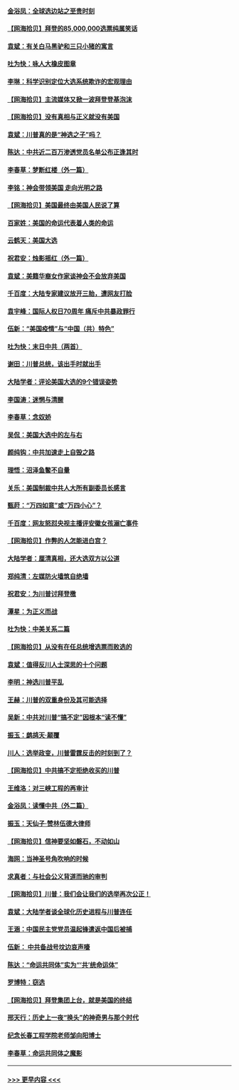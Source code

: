 #### [金浴凤：全球选边站之至贵时刻](../pages/nsc993/n12627318.md?t=12172252) 
#### [【网海拾贝】拜登的85,000,000选票纯属笑话](../pages/nsc993/n12626569.md?t=12172252) 
#### [袁斌：有关白马黑驴和三只小猪的寓言](../pages/nsc993/n12626198.md?t=12172252) 
#### [吐为快：咏人大橡皮图章](../pages/nsc993/n12624470.md?t=12172252) 
#### [李琳：科学识别定位大选系统欺诈的宏观理由](../pages/nsc993/n12624340.md?t=12172252) 
#### [【网海拾贝】主流媒体又掀一波拜登登基泡沫](../pages/nsc993/n12624000.md?t=12172252) 
#### [【网海拾贝】没有真相与正义就没有美国](../pages/nsc993/n12621885.md?t=12172252) 
#### [袁斌：川普真的是“神选之子”吗？](../pages/nsc993/n12621749.md?t=12172252) 
#### [陈达：中共近二百万渗透党员名单公布正逢其时](../pages/nsc993/n12620870.md?t=12172252) 
#### [李春草：梦断红楼（外一篇）](../pages/nsc993/n12619122.md?t=12172252) 
#### [李铭：神会带领美国 走向光明之路](../pages/nsc993/n12618584.md?t=12172252) 
#### [【网海拾贝】美国最终由美国人民说了算](../pages/nsc993/n12617255.md?t=12172252) 
#### [百家姓：美国的命运代表着人类的命运](../pages/nsc993/n12615838.md?t=12172252) 
#### [云鹤天：美国大选](../pages/nsc993/n12615994.md?t=12172252) 
#### [祝君安：烛影摇红（外一篇）](../pages/nsc993/n12615975.md?t=12172252) 
#### [袁斌：美籍华裔女作家谈神会不会放弃美国](../pages/nsc993/n12615263.md?t=12172252) 
#### [千百度：大陆专家建议放开三胎，遭网友打脸](../pages/nsc993/n12614456.md?t=12172252) 
#### [袁宇峰：国际人权日70周年 痛斥中共暴政罪行](../pages/nsc993/n12611965.md?t=12172252) 
#### [伍新：“美国疫情”与“中国（共）特色”](../pages/nsc993/n12611463.md?t=12172252) 
#### [吐为快：末日中共（两首）](../pages/nsc993/n12611461.md?t=12172252) 
#### [谢田：川普总统，该出手时就出手](../pages/nsc993/n12610905.md?t=12172252) 
#### [大陆学者：评论美国大选的9个错误姿势](../pages/nsc993/n12609586.md?t=12172252) 
#### [李国涛：迷惘与清醒](../pages/nsc993/n12607532.md?t=12172252) 
#### [李春草：念奴娇](../pages/nsc993/n12607083.md?t=12172252) 
#### [吴侃：美国大选中的左与右](../pages/nsc993/n12607054.md?t=12172252) 
#### [颜纯钩：中共加速走上自毁之路](../pages/nsc993/n12606473.md?t=12172252) 
#### [理悟：沼泽鱼鳖不自量](../pages/nsc993/n12606454.md?t=12172252) 
#### [关乐：美国制裁中共人大所有副委员长感言](../pages/nsc993/n12606442.md?t=12172252) 
#### [甄莳：“万四如意”或“万四小心”？](../pages/nsc993/n12606091.md?t=12172252) 
#### [千百度：网友怒怼央视主播评安徽女孩溺亡事件](../pages/nsc993/n12605370.md?t=12172252) 
#### [【网海拾贝】作弊的人怎能进白宫？](../pages/nsc993/n12603546.md?t=12172252) 
#### [大陆学者：厘清真相，还大选双方以公道](../pages/nsc993/n12603475.md?t=12172252) 
#### [郑纯清：左媒防火墙筑自绝墙](../pages/nsc993/n12602226.md?t=12172252) 
#### [祝君安：为川普讨拜登檄](../pages/nsc993/n12602199.md?t=12172252) 
#### [潭星：为正义而战](../pages/nsc993/n12600926.md?t=12172252) 
#### [吐为快：中美关系二篇](../pages/nsc993/n12600908.md?t=12172252) 
#### [【网海拾贝】从没有在任总统增选票而败选的](../pages/nsc993/n12600435.md?t=12172252) 
#### [袁斌：值得反川人士深思的十个问题](../pages/nsc993/n12600332.md?t=12172252) 
#### [李明：神选川普平乱](../pages/nsc993/n12599751.md?t=12172252) 
#### [王赫：川普的双重身份及其可能选择](../pages/nsc993/n12599723.md?t=12172252) 
#### [吴新：中共对川普“搞不定”因根本“读不懂”](../pages/nsc993/n12599502.md?t=12172252) 
#### [振玉：鹧鸪天‧颠覆](../pages/nsc993/n12599494.md?t=12172252) 
#### [川人：选举政变，川普雷霆反击的时刻到了？](../pages/nsc993/n12599291.md?t=12172252) 
#### [【网海拾贝】中共搞不定拒绝收买的川普](../pages/nsc993/n12598955.md?t=12172252) 
#### [王维洛：对三峡工程的再审计](../pages/nsc993/n12598436.md?t=12172252) 
#### [金浴凤：读懂中共（外二篇）](../pages/nsc993/n12597943.md?t=12172252) 
#### [振玉：天仙子‧赞林伍德大律师](../pages/nsc993/n12597929.md?t=12172252) 
#### [【网海拾贝】信神要坚如磐石，不动如山](../pages/nsc993/n12597901.md?t=12172252) 
#### [海网：当神圣号角吹响的时候](../pages/nsc993/n12595891.md?t=12172252) 
#### [求真者：与社会公义背道而驰的审判](../pages/nsc993/n12595868.md?t=12172252) 
#### [【网海拾贝】川普：我们会让我们的选举再次公正！](../pages/nsc993/n12594930.md?t=12172252) 
#### [袁斌：大陆学者谈全球化历史进程与川普连任](../pages/nsc993/n12594690.md?t=12172252) 
#### [王涵：中国民主党党员温起锋遣返中国后被捕](../pages/nsc993/n12594540.md?t=12172252) 
#### [伍新： 中共备战号坟边哀声嚎](../pages/nsc993/n12593086.md?t=12172252) 
#### [陈达：“命运共同体”实为“‘共’统命运体”](../pages/nsc993/n12590865.md?t=12172252) 
#### [罗博特：窃选](../pages/nsc993/n12590619.md?t=12172252) 
#### [【网海拾贝】拜登集团上台，就是美国的终结](../pages/nsc993/n12589725.md?t=12172252) 
#### [邢天行：历史上一夜“换头”的神奇男与那个时代](../pages/nsc993/n12589424.md?t=12172252) 
#### [纪念长春工程学院老师邹向阳博士](../pages/nsc993/n12585390.md?t=12172252) 
#### [李春草：命运共同体之魔影](../pages/nsc993/n12585026.md?t=12172252) 

----
#### [ >>> 更早内容 <<< ](../indexes/nsc993-earlier.md)
